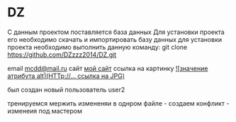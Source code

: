 # DZ
С данным проектом поставляется база данных
Для установки проекта его необходимо скачать и импортировать базу данных
для установки проекта необходимо выполнить данную команду:
git clone https://github.com/DZzzz2014/DZ.git

email [mcdd@mail.ru](mcdd@mail)
сайт [мой сайт](http://...)
ссылка на картинку [![значение атрибута alt](HTTp://... ссылка на JPG)](http://...)

был создан новый пользователь user2

тренируемся мержить измененяи в однром файле - создаем конфликт - изменеия под мастером